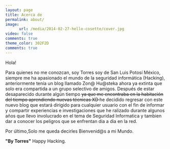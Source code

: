 ```yaml
---
layout: page
title: Acerca de
permalink: about/
image:
      url: /media/2014-02-27-hello-cosette/cover.jpg
video: false
comments: true
theme_color: 302F2D
comments: true
---
```


<div class="message">
  Hola!
</div>

Para quienes no me conozcan, soy Torres soy de San Luis Potosí México, siempre me ha apasionado el mundo de la seguridad informática (Hacking), anteriormente tenía un blog llamado Zon@ Hu@steka ahora ya extinta que solo era compartida a un grupo selectivo de amigos.
Después de estar desaparecido durante algún tiempo <del>ya que me encontraba en la habitación del tiempo aprendiendo nuevas técnicas XD </del> he decidido regresar con este  nuevo blog que estará dirigido para cualquier usuario con el fin de informar y compartir experiencias e investigaciones que he ralizado durante algunos años que llevo involucrado en el tema de Seguridad Informatica y tambien dar a conocer los peligros que se enfrentan dia a dia en la red.

Por último,Solo me queda decirles Bienvenid@s a mi Mundo.

<strong>"By Torres"</strong> Happy Hacking.
